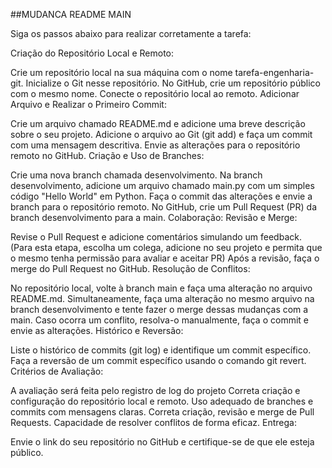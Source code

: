 ##MUDANCA README MAIN

Siga os passos abaixo para realizar corretamente a tarefa:

Criação do Repositório Local e Remoto:

Crie um repositório local na sua máquina com o nome tarefa-engenharia-git.
Inicialize o Git nesse repositório.
No GitHub, crie um repositório público com o mesmo nome.
Conecte o repositório local ao remoto.
Adicionar Arquivo e Realizar o Primeiro Commit:

Crie um arquivo chamado README.md e adicione uma breve descrição sobre o seu projeto.
Adicione o arquivo ao Git (git add) e faça um commit com uma mensagem descritiva.
Envie as alterações para o repositório remoto no GitHub.
Criação e Uso de Branches:

Crie uma nova branch chamada desenvolvimento.
Na branch desenvolvimento, adicione um arquivo chamado main.py com um simples código "Hello World" em Python.
Faça o commit das alterações e envie a branch para o repositório remoto.
No GitHub, crie um Pull Request (PR) da branch desenvolvimento para a main.
Colaboração: Revisão e Merge:

Revise o Pull Request e adicione comentários simulando um feedback. (Para esta etapa, escolha um colega, adicione no seu projeto e permita que o mesmo tenha permissão para avaliar e aceitar PR)
Após a revisão, faça o merge do Pull Request no GitHub.
Resolução de Conflitos:

No repositório local, volte à branch main e faça uma alteração no arquivo README.md.
Simultaneamente, faça uma alteração no mesmo arquivo na branch desenvolvimento e tente fazer o merge dessas mudanças com a main.
Caso ocorra um conflito, resolva-o manualmente, faça o commit e envie as alterações.
Histórico e Reversão:

Liste o histórico de commits (git log) e identifique um commit específico.
Faça a reversão de um commit específico usando o comando git revert.
Critérios de Avaliação:

A avaliação será feita pelo registro de log do projeto
Correta criação e configuração do repositório local e remoto.
Uso adequado de branches e commits com mensagens claras.
Correta criação, revisão e merge de Pull Requests.
Capacidade de resolver conflitos de forma eficaz.
Entrega:

Envie o link do seu repositório no GitHub e certifique-se de que ele esteja público.